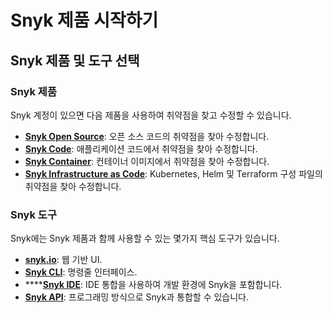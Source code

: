 # Snyk 제품 시작하기

## Snyk 제품 및 도구 선택

### Snyk 제품

Snyk 계정이 있으면 다음 제품을 사용하여 취약점을 찾고 수정할 수 있습니다.

* [**Snyk Open Source**](../../products/snyk-open-source/open-source-basics/): 오픈 소스 코드의 취약점을 찾아 수정합니다.
* [**Snyk Code**](../../products/snyk-code/): 애플리케이션 코드에서 취약점을 찾아 수정합니다.
* [**Snyk Container**](../../products/snyk-container/): 컨테이너 이미지에서 취약점을 찾아 수정합니다.
* [**Snyk Infrastructure as Code**](../../products/snyk-infrastructure-as-code/): Kubernetes, Helm 및 Terraform 구성 파일의 취약점을 찾아 수정합니다.

### Snyk 도구

Snyk에는 Snyk 제품과 함께 사용할 수 있는 몇가지 핵심 도구가 있습니다.

* [**snyk.io**](https://apps.snyk.io): 웹 기반 UI.
* [**Snyk CLI**](https://docs.snyk.io/snyk-cli): 명령줄 인터페이스.
* ****[**Snyk IDE**](../../features/integrations/ide-tools/): IDE 통합을 사용하여 개발 환경에 Snyk을 포함합니다.
* [**Snyk API**](https://support.snyk.io/hc/en-us/categories/360000665657-Snyk-API): 프로그래밍 방식으로 Snyk과 통합할 수 있습니다.
